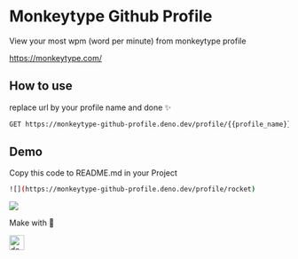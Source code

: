 # Monkeytype Github Profile

View your most wpm (word per minute) from monkeytype profile 

https://monkeytype.com/

## How to use 
replace url by your profile name and done ✨

```sh
GET https://monkeytype-github-profile.deno.dev/profile/{{profile_name}}
```

## Demo 
Copy this code to README.md in your Project
```sh
![](https://monkeytype-github-profile.deno.dev/profile/rocket)
```

![](https://monkeytype-github-profile.deno.dev/profile/rocket)


Make with 💝 

<img height="27" src="https://upload.wikimedia.org/wikipedia/commons/thumb/e/e8/Deno_2021.svg/2048px-Deno_2021.svg.png" alt="deno">